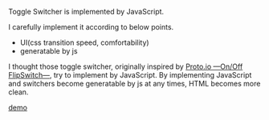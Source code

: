 Toggle Switcher is implemented by JavaScript.

I carefully implement it according to below points.

- UI(css transition speed, comfortability)
- generatable by js

I thought those toggle switcher, originally inspired by [Proto.io —On/Off FlipSwitch—](https://proto.io/freebies/onoff/), try to implement by JavaScript. By implementing JavaScript and switchers become generatable by js at any times, HTML becomes more clean.

[demo](https://azmok.github.io/app.toggleSwitcher/)
